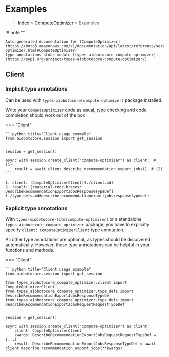 # Examples

> [Index](../README.md) > [ComputeOptimizer](./README.md) > Examples

!!! note ""

    Auto-generated documentation for [ComputeOptimizer](https://boto3.amazonaws.com/v1/documentation/api/latest/reference/services/compute-optimizer.html#ComputeOptimizer)
    type annotations stubs module [types-aiobotocore-compute-optimizer](https://pypi.org/project/types-aiobotocore-compute-optimizer/).

## Client

### Implicit type annotations

Can be used with `types-aiobotocore[compute-optimizer]` package installed.

Write your `ComputeOptimizer` code as usual,
type checking and code completion should work out of the box.



=== "Client"

    ```python title="Client usage example"
    from aiobotocore.session import get_session


    session = get_session()

    async with session.create_client("compute-optimizer") as client:  # (1)
        result = await client.describe_recommendation_export_jobs()  # (2)
    ```

    1. client: [ComputeOptimizerClient](./client.md)
    2. result: [:material-code-braces: DescribeRecommendationExportJobsResponseTypeDef](./type_defs.md#describerecommendationexportjobsresponsetypedef) 






### Explicit type annotations

With `types-aiobotocore-lite[compute-optimizer]`
or a standalone `types_aiobotocore_compute_optimizer` package, you have to explicitly specify
`client: ComputeOptimizerClient` type annotation.

All other type annotations are optional, as types should be discovered automatically.
However, these type annotations can be helpful in your functions and methods.


=== "Client"

    ```python title="Client usage example"
    from aiobotocore.session import get_session

    from types_aiobotocore_compute_optimizer.client import ComputeOptimizerClient
    from types_aiobotocore_compute_optimizer.type_defs import DescribeRecommendationExportJobsResponseTypeDef
    from types_aiobotocore_compute_optimizer.type_defs import DescribeRecommendationExportJobsRequestRequestTypeDef


    session = get_session()

    async with session.create_client("compute-optimizer") as client:
        client: ComputeOptimizerClient
        kwargs: DescribeRecommendationExportJobsRequestRequestTypeDef = {...}
        result: DescribeRecommendationExportJobsResponseTypeDef = await client.describe_recommendation_export_jobs(**kwargs)
    ```




